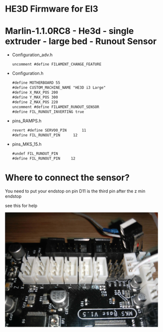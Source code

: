# HE3D Firmware for EI3

# Marlin-1.1.0RC8 - He3d - single extruder - large bed - Runout Sensor

  - Configuration_adv.h
  
		uncomment #define FILAMENT_CHANGE_FEATURE

  - Configuration.h

		#define MOTHERBOARD 55
		#define CUSTOM_MACHINE_NAME "HE3D i3 Large"
		#define X_MAX_POS 200
		#define Y_MAX_POS 300
		#define Z_MAX_POS 220
		uncomment #define FILAMENT_RUNOUT_SENSOR
		#define FIL_RUNOUT_INVERTING true

  - pins_RAMPS.h
  
		revert #define SERVO0_PIN       11
		#define FIL_RUNOUT_PIN      12
		
  - pins_MKS_15.h
  
		#undef FIL_RUNOUT_PIN
		#define FIL_RUNOUT_PIN     12
		
# Where to connect the sensor?
You need to put your endstop on pin D11 is the third pin after the z min endstop

see this for help

![alt tag](https://github.com/Elenedeath/HE3D-Firmware/blob/Runout-Sensor/D12%20pins.jpg)
